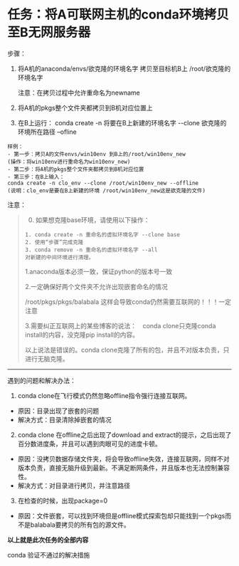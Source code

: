 # 任务：将A可联网主机的conda环境拷贝至B无网服务器

步骤：

1. 将A机的anaconda/envs/欲克隆的环境名字    拷贝至目标机B上 /root/欲克隆的环境名字

   注意：在拷贝过程中允许重命名为newname

2. 将A机的pkgs整个文件夹都拷贝到B机对应位置上

3. 在B上运行： conda create -n 将要在B上新建的环境名字 --clone 欲克隆的环境所在路径 –ofline

```shell
样例：
- 第一步：拷贝A的文件envs/win10env 到B上的/root/win10env_new
(操作：将win10env进行重命名为win10env_new)
- 第二步：将A机的pkgs整个文件夹都拷贝到B机对应位置
- 第三步：在B上输入：
conda create -n clo_env --clone /root/win10env_new --offline
(说明：clo_env是要在B上新建的环境 /root/win10env_new这是欲克隆的文件)
```

注意：

> 0. 如果想克隆base环境，请使用以下操作：
>
> ```
> 1. conda create -n 重命名的虚拟环境名字 --clone base
> 2. 使用“步骤”完成克隆
> 3. conda remove -n 重命名的虚拟环境名字 --all 
> 对新建的中间环境进行清理。
> ```
>
> 1.anaconda版本必须一致，保证python的版本号一致
>
> 2.一定确保好两个文件夹不允许出现嵌套命名的情况
>
> /root/pkgs/pkgs/balabala 这样会导致conda仍然需要互联网的！！！一定注意
>
> 3.需要纠正互联网上的某些博客的说法：　conda clone只克隆conda install的内容，没克隆pip install的内容。
>
> 以上说法是错误的。conda clone克隆了所有的包，并且不对版本负责，只进行无脑克隆。

---

遇到的问题和解决办法：

1. conda clone在飞行模式仍然忽略offline指令强行连接互联网。

- 原因：目录出现了嵌套的问题
- 解决方式：目录清除掉嵌套的情况

2. conda clone 在offline之后出现了download and extract的提示，之后出现了百分数进度条，并且可以遇到肉眼可见的进度卡顿。

- 原因：没拷贝数据存储文件夹，将会导致offline失效，连接互联网，同样不对版本负责，直接无脑升级到最新。不满足断网条件，并且版本也无法控制兼容性。
- 解决方式：对目录进行拷贝，并注意路径

3. 在检查的时候，出现package=0

- 原因：文件嵌套，可以找到环境但是offline模式探索包却只能找到一个pkgs而不是balabala要拷贝的所有包的源文件。

**以上就是此次任务的全部内容**

conda 验证不通过的解决措施